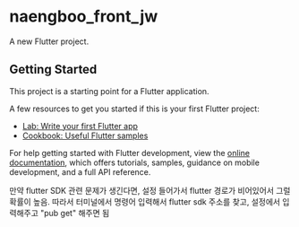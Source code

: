 # naengboo_front_jw

A new Flutter project.

## Getting Started

This project is a starting point for a Flutter application.

A few resources to get you started if this is your first Flutter project:

- [Lab: Write your first Flutter app](https://docs.flutter.dev/get-started/codelab)
- [Cookbook: Useful Flutter samples](https://docs.flutter.dev/cookbook)

For help getting started with Flutter development, view the
[online documentation](https://docs.flutter.dev/), which offers tutorials,
samples, guidance on mobile development, and a full API reference.


만약 flutter SDK 관련 문제가 생긴다면, 설정 들어가서 flutter 경로가 비어있어서 그럴 확률이 높음. 따라서 터미널에서 명령어 입력해서 flutter sdk 주소를 찾고, 설정에서 입력해주고 "pub get" 해주면 됨
